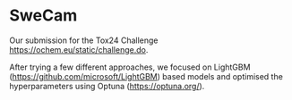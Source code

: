 # SweCam
Our submission for the Tox24 Challenge https://ochem.eu/static/challenge.do.

After trying a few different approaches, we focused on LightGBM (https://github.com/microsoft/LightGBM) based models and optimised the hyperparameters using Optuna (https://optuna.org/).
